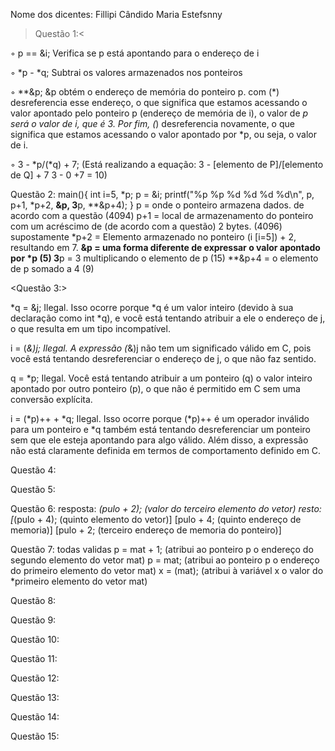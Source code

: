 Nome dos dicentes:
Fillipi Cândido
Maria Estefsnny







>Questão 1:<

◦ p == &i;
Verifica se p está apontando para o endereço de i

◦ *p - *q;
Subtrai os valores armazenados nos ponteiros

◦ **&p;
&p obtém o endereço de memória do ponteiro p.
  com (*) desreferencia esse endereço, o que significa que estamos acessando o valor apontado pelo ponteiro p
(endereço de memória de i), o valor de *p será o valor de i, que é 3.
  Por fim, (*) desreferencia novamente, o que significa que estamos acessando o valor apontado por *p, ou seja, o valor de i.

◦ 3 - *p/(*q) + 7;
(Está realizando a equação:
 3 - [elemento de P]/[elemento de Q] + 7
3 - 0 +7 = 10)


Questão 2:
main(){
  int i=5, *p;
  p = &i;
  printf("%p %p %d %d %d %d\n", p, p+1, *p+2, **&p, 3**p, **&p+4);
}
p = onde o ponteiro armazena dados. de acordo com a questão (4094) 
p+1 = local de armazenamento do ponteiro com um acréscimo de (de acordo com a questão) 2 bytes. (4096) supostamente
*p+2 = Elemento armazenado no ponteiro (i [i=5]) + 2, resultando em 7.
**&p = uma forma diferente de expressar o valor apontado por *p (5)
3**p = 3 multiplicando o elemento de p (15)
**&p+4 = o elemento de p somado a 4 (9)



<Questão 3:>

*q = &j;
Ilegal. Isso ocorre porque *q é um valor inteiro (devido à sua declaração como int *q), e você está tentando atribuir a ele o endereço de j, o que resulta em um tipo incompatível.

i = (*&)j;
Ilegal. A expressão (*&)j não tem um significado válido em C, pois você está tentando desreferenciar o endereço de j, o que não faz sentido.

q = *p;
Ilegal. Você está tentando atribuir a um ponteiro (q) o valor inteiro apontado por outro ponteiro (p), o que não é permitido em C sem uma conversão explícita.

i = (*p)++ + *q;
Ilegal. Isso ocorre porque (*p)++ é um operador inválido para um ponteiro e *q também está tentando desreferenciar um ponteiro sem que ele esteja apontando para algo válido. Além disso, a expressão não está claramente definida em termos de comportamento definido em C.

Questão 4:

Questão 5:

Questão 6:
 resposta: *(pulo + 2); (valor do terceiro elemento do vetor)
 resto:
[*(pulo + 4); (quinto elemento do vetor)]
[pulo + 4; (quinto endereço de memoria)]
[pulo + 2; (terceiro endereço de memoria do ponteiro)]



Questão 7:
todas validas
p = mat + 1; (atribui ao ponteiro p o endereço do segundo elemento do vetor mat)
p = mat; (atribui ao ponteiro p o endereço do primeiro elemento do vetor mat)
x = (mat); (atribui à variável x o valor do *primeiro elemento do vetor mat)

Questão 8:

Questão 9:

Questão 10:

Questão 11:

Questão 12:

Questão 13:

Questão 14:

Questão 15:
